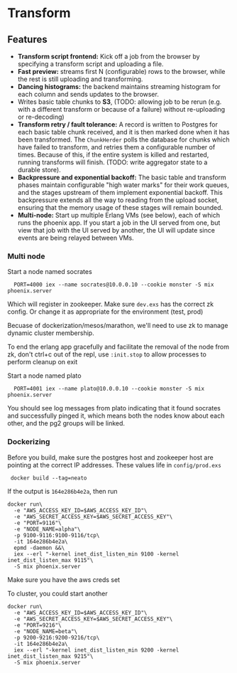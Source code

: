 # Transform

## Features

- **Transform script frontend:** Kick off a job from the browser by specifying a transform script and uploading a file.
- **Fast preview:** streams first N (configurable) rows to the browser, while the rest is still uploading and transforming.
- **Dancing histograms:** the backend maintains streaming histogram for each column and sends updates to the browser.
- Writes basic table chunks to **S3**, (TODO: allowing job to be rerun (e.g. with a different transform or because of a failure) without re-uploading or re-decoding)
- **Transform retry / fault tolerance:** A record is written to Postgres for each basic table chunk received, and it is then marked done when it has been transformed. The `ChunkHerder` polls the database for chunks which have failed to transform, and retries them a configurable number of times. Because of this, if the entire system is killed and restarted, running transforms will finish. (TODO: write aggregator state to a durable store).
- **Backpressure and exponential backoff:** The basic table and transform phases maintain configurable "high water marks" for their work queues, and the stages upstream of them implement exponential backoff. This backpressure extends all the way to reading from the upload socket, ensuring that the memory usage of these stages will remain bounded.
- **Multi-node:** Start up multiple Erlang VMs (see below), each of which runs the phoenix app. If you start a job in the UI served from one, but view that job with the UI served by another, the UI will update since events are being relayed between VMs.

### Multi node

Start a node named socrates
```
  PORT=4000 iex --name socrates@10.0.0.10 --cookie monster -S mix phoenix.server
```
Which will register in zookeeper. Make sure `dev.exs` has the correct zk config. Or change it as appropriate for the environment (test, prod)

Becuase of dockerization/mesos/marathon, we'll need to use zk to manage dynamic cluster membership.

To end the erlang app gracefully and facilitate the removal of the node from zk, don't ctrl+c out of the repl, use `:init.stop` to allow processes to perform cleanup on exit

Start a node named plato
```
  PORT=4001 iex --name plato@10.0.0.10 --cookie monster -S mix phoenix.server
```

You should see log messages from plato indicating that it found socrates and successfully pinged it, which means both the nodes know about each other, and the pg2 groups will be linked.

### Dockerizing
Before you build, make sure the postgres host and zookeeper host are pointing at the correct IP addresses. These values life in `config/prod.exs`

``` docker build --tag=neato```

If the output is `164e286b4e2a`, then run
```
docker run\
  -e "AWS_ACCESS_KEY_ID=$AWS_ACCESS_KEY_ID"\
  -e "AWS_SECRET_ACCESS_KEY=$AWS_SECRET_ACCESS_KEY"\
  -e "PORT=9116"\
  -e "NODE_NAME=alpha"\
  -p 9100-9116:9100-9116/tcp\
  -it 164e286b4e2a\
  epmd -daemon &&\
  iex --erl "-kernel inet_dist_listen_min 9100 -kernel inet_dist_listen_max 9115"\
  -S mix phoenix.server
```

Make sure you have the aws creds set

To cluster, you could start another
```
docker run\
  -e "AWS_ACCESS_KEY_ID=$AWS_ACCESS_KEY_ID"\
  -e "AWS_SECRET_ACCESS_KEY=$AWS_SECRET_ACCESS_KEY"\
  -e "PORT=9216"\
  -e "NODE_NAME=beta"\
  -p 9200-9216:9200-9216/tcp\
  -it 164e286b4e2a\
  iex --erl "-kernel inet_dist_listen_min 9200 -kernel inet_dist_listen_max 9215"\
  -S mix phoenix.server
```